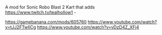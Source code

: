 A mod for Sonic Robo Blast 2 Kart that adds https://www.twitch.tv/tealhollow1 - 

https://gamebanana.com/mods/605760
https://www.youtube.com/watch?v=tJJ2FTwIlCg
https://www.youtube.com/watch?v=vDzD4Z_XFj4
